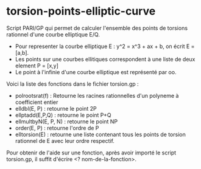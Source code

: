 # torsion-points-elliptic-curve
Script PARI/GP qui permet de calculer l'ensemble des points de torsions rationnel d'une courbe elliptique E/Q.

* Pour representer la courbe elliptique E : y^2 = x^3 + ax + b, on écrit E = [a,b].
* Les points sur une courbes ellitiques correspondent à une liste de deux element P = [x,y]
* Le point à l'infinie d'une courbe elliptique est représenté par oo.

Voici la liste des fonctions dans le fichier torsion.gp :
* polrootsrat(f) : Retourne les racines rationnelles d'un polyneme à coefficient entier
* elldbl(E, P) : retourne le point 2P
* ellptadd(E,P,Q) : retourne le point P+Q
* ellmultbyN(E, P, N) : retourne le point NP
* order(E, P) : retourne l'ordre de P
* elltorsion(E) : retourne une liste contenant tous les points de torsion rationnel de E avec leur ordre respectif.

Pour obtenir de l'aide sur une fonction, après avoir importé le script torsion.gp, il suffit d'écrire <? nom-de-la-fonction>.
